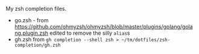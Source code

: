 My zsh completion files.

- go.zsh - from https://github.com/ohmyzsh/ohmyzsh/blob/master/plugins/golang/golang.plugin.zsh edited to remove the silly `alias`s
- gh.zsh from `gh completion --shell zsh > ~/tm/dotfiles/zsh-completion/gh.zsh`
